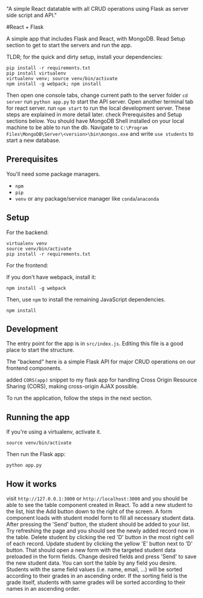 "A simple React datatable with all CRUD operations using Flask as server side script and API." 

#React + Flask

A simple app that includes Flask and React, with MongoDB. Read Setup section to get to start the servers and run the app.

TLDR; for the quick and dirty setup, install your dependencies:

```
pip install -r requirements.txt
pip install virtualenv
virtualenv venv; source venv/bin/activate
npm install -g webpack; npm install
```

Then open one console tabs, change current path to the server folder `cd server` run `python app.py` to start the API server.
Open another terminal tab for react server. run `npm start` to run the local development server.
These steps are explained in more detail later. check Prerequisites and Setup sections below.
You should have MongoDB Shell installed on your local machine to be able to run the db. Navigate to `C:\Program Files\MongoDB\Server\<version>\bin\mongos.exe` and write `use students` to start a new database.

## Prerequisites

You'll need some package managers.

- `npm`
- `pip`
- `venv` or any package/service manager like `conda`/`anaconda`

## Setup

For the backend:

```
virtualenv venv
source venv/bin/activate
pip install -r requirements.txt
```

For the frontend:

If you don't have webpack, install it:

```
npm install -g webpack
```

Then, use `npm` to install the remaining JavaScript dependencies.

```
npm install
```

## Development

The entry point for the app is in `src/index.js`. Editing this file is a good place to start the structure.

The "backend" here is a simple Flask API for major CRUD operations on our frontend components.

added `CORS(app)` snippet to my flask app for handling Cross Origin Resource Sharing (CORS), making cross-origin AJAX possible.

To run the application, follow the steps in the next section.

## Running the app

If you're using a virtualenv, activate it.

```
source venv/bin/activate
```

Then run the Flask app:

```
python app.py
```

## How it works

visit `http://127.0.0.1:3000` or `http://localhost:3000` and you should be able to see the table component created in React.
To add a new student to the list, hist the Add button down to the right of the screen. A form component loads with student model form to fill all necessary student data.
After pressing the 'Send' button, the student should be added to your list. Try refreshing the page and you should see the newly added record now in the table.
Delete student by clicking the red 'D' button in the most right cell of each record.
Update student by clicking the yellow 'E' button next to 'D' button. That should open a new form with the targeted student data preloaded in the form fields. Change desired fields and press 'Send' to save the new student data.
You can sort the table by any field you desire. Students with the same field values (i.e. name, email, ...) will be sorted according to their grades in an ascending order. If the sorting field is the grade itself, students with same grades will be sorted according to their names in an ascending order.